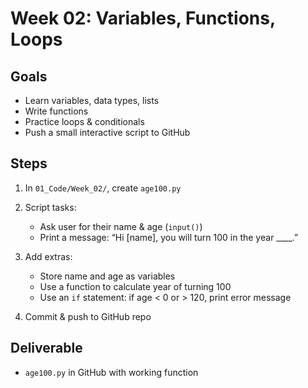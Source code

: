 # Week 02: Variables, Functions, Loops

## Goals
- Learn variables, data types, lists
- Write functions
- Practice loops & conditionals
- Push a small interactive script to GitHub

## Steps
1. In `01_Code/Week_02/`, create `age100.py`  

2. Script tasks:  
   - Ask user for their name & age (`input()`)  
   - Print a message: “Hi [name], you will turn 100 in the year ____.”  

3. Add extras:  
   - Store name and age as variables  
   - Use a function to calculate year of turning 100  
   - Use an `if` statement: if age < 0 or > 120, print error message  

4. Commit & push to GitHub repo  

## Deliverable
- `age100.py` in GitHub with working function
